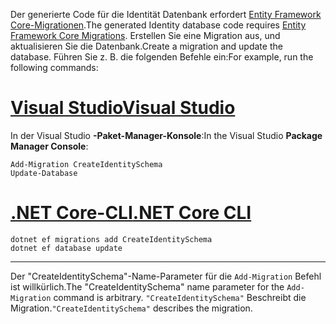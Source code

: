 <span data-ttu-id="41538-101">Der generierte Code für die Identität Datenbank erfordert [Entity Framework Core-Migrationen](/ef/core/managing-schemas/migrations/).</span><span class="sxs-lookup"><span data-stu-id="41538-101">The generated Identity database code requires [Entity Framework Core Migrations](/ef/core/managing-schemas/migrations/).</span></span> <span data-ttu-id="41538-102">Erstellen Sie eine Migration aus, und aktualisieren Sie die Datenbank.</span><span class="sxs-lookup"><span data-stu-id="41538-102">Create a migration and update the database.</span></span> <span data-ttu-id="41538-103">Führen Sie z. B. die folgenden Befehle ein:</span><span class="sxs-lookup"><span data-stu-id="41538-103">For example, run the following commands:</span></span>

# <a name="visual-studiotabvisual-studio"></a>[<span data-ttu-id="41538-104">Visual Studio</span><span class="sxs-lookup"><span data-stu-id="41538-104">Visual Studio</span></span>](#tab/visual-studio)

<span data-ttu-id="41538-105">In der Visual Studio **-Paket-Manager-Konsole**:</span><span class="sxs-lookup"><span data-stu-id="41538-105">In the Visual Studio **Package Manager Console**:</span></span>

```PMC
Add-Migration CreateIdentitySchema
Update-Database
```

# <a name="net-core-clitabnetcore-cli"></a>[<span data-ttu-id="41538-106">.NET Core-CLI</span><span class="sxs-lookup"><span data-stu-id="41538-106">.NET Core CLI</span></span>](#tab/netcore-cli)

```cli
dotnet ef migrations add CreateIdentitySchema
dotnet ef database update
```

---

<span data-ttu-id="41538-107">Der "CreateIdentitySchema"-Name-Parameter für die `Add-Migration` Befehl ist willkürlich.</span><span class="sxs-lookup"><span data-stu-id="41538-107">The "CreateIdentitySchema" name parameter for the `Add-Migration` command is arbitrary.</span></span> <span data-ttu-id="41538-108">`"CreateIdentitySchema"` Beschreibt die Migration.</span><span class="sxs-lookup"><span data-stu-id="41538-108">`"CreateIdentitySchema"` describes the migration.</span></span>

